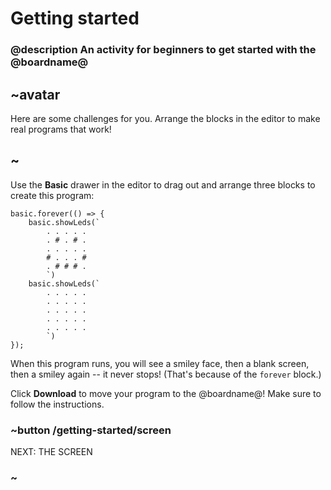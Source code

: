 # Getting started

### @description An activity for beginners to get started with the @boardname@

## ~avatar

Here are some challenges for you. Arrange the blocks in the editor
to make real programs that work!

## ~

Use the **Basic** drawer in the editor
to drag out and arrange three blocks to create this program:

```blocks
basic.forever(() => {
    basic.showLeds(`
        . . . . .
        . # . # .
        . . . . .
        # . . . #
        . # # # .
        `)
    basic.showLeds(`
        . . . . .
        . . . . .
        . . . . .
        . . . . .
        . . . . .
        `)
});
```

When this program runs, you will see a smiley face, then a blank
screen, then a smiley again -- it never stops! (That's because of the
``forever`` block.)

Click **Download** to move your program to the @boardname@! 
Make sure to follow the instructions.

### ~button /getting-started/screen
NEXT: THE SCREEN
### ~